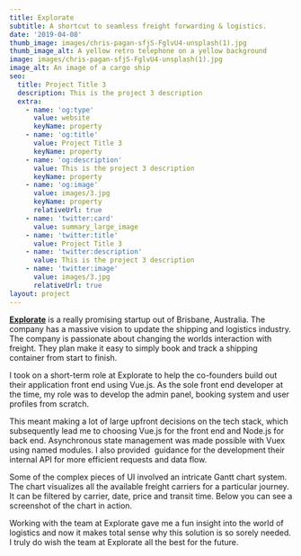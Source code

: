 ```yaml
---
title: Explorate
subtitle: A shortcut to seamless freight forwarding & logistics.
date: '2019-04-08'
thumb_image: images/chris-pagan-sfjS-FglvU4-unsplash(1).jpg
thumb_image_alt: A yellow retro telephone on a yellow background
image: images/chris-pagan-sfjS-FglvU4-unsplash(1).jpg
image_alt: An image of a cargo ship
seo:
  title: Project Title 3
  description: This is the project 3 description
  extra:
    - name: 'og:type'
      value: website
      keyName: property
    - name: 'og:title'
      value: Project Title 3
      keyName: property
    - name: 'og:description'
      value: This is the project 3 description
      keyName: property
    - name: 'og:image'
      value: images/3.jpg
      keyName: property
      relativeUrl: true
    - name: 'twitter:card'
      value: summary_large_image
    - name: 'twitter:title'
      value: Project Title 3
    - name: 'twitter:description'
      value: This is the project 3 description
    - name: 'twitter:image'
      value: images/3.jpg
      relativeUrl: true
layout: project
---
```

[**Explorate**](https://www.explorate.co/) is a really promising startup out of Brisbane, Australia. The company has a massive vision to update the shipping and logistics industry. The company is passionate about changing the worlds interaction with freight. They plan make it easy to simply book and track a shipping container from start to finish.

I took on a short-term role at Explorate to help the co-founders build out their application front end using Vue.js. As the sole front end developer at the time, my role was to develop the admin panel, booking system and user profiles from scratch.

This meant making a lot of large upfront decisions on the tech stack, which subsequently lead me to choosing Vue.js for the front end and Node.js for back end. Asynchronous state management was made possible with Vuex using named modules. I also provided  guidance for the development their internal API for more efficient requests and data flow.

Some of the complex pieces of UI involved an intricate Gantt chart system. The chart visualizes all the available freight carriers for a particular journey. It can be filtered by carrier, date, price and transit time. Below you can see a screenshot of the chart in action.

Working with the team at Explorate gave me a fun insight into the world of logistics and now it makes total sense why this solution is so sorely needed. I truly do wish the team at Explorate all the best for the future.
